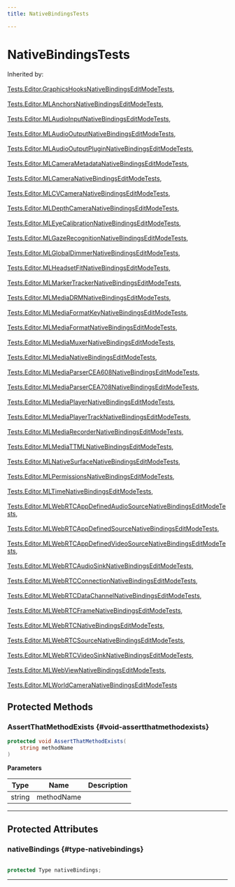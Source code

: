```yaml
---
title: NativeBindingsTests

---
```


# NativeBindingsTests







Inherited by: <br></br>[Tests.Editor.GraphicsHooksNativeBindingsEditModeTests](/versioned_docs/version-22-Mar-2023/unity-api/api/Tests.Editor/Tests.Editor.GraphicsHooksNativeBindingsEditModeTests.md), <br></br>[Tests.Editor.MLAnchorsNativeBindingsEditModeTests](/versioned_docs/version-22-Mar-2023/unity-api/api/Tests.Editor/Tests.Editor.MLAnchorsNativeBindingsEditModeTests.md), <br></br>[Tests.Editor.MLAudioInputNativeBindingsEditModeTests](/versioned_docs/version-22-Mar-2023/unity-api/api/Tests.Editor/Tests.Editor.MLAudioInputNativeBindingsEditModeTests.md), <br></br>[Tests.Editor.MLAudioOutputNativeBindingsEditModeTests](/versioned_docs/version-22-Mar-2023/unity-api/api/Tests.Editor/Tests.Editor.MLAudioOutputNativeBindingsEditModeTests.md), <br></br>[Tests.Editor.MLAudioOutputPluginNativeBindingsEditModeTests](/versioned_docs/version-22-Mar-2023/unity-api/api/Tests.Editor/Tests.Editor.MLAudioOutputPluginNativeBindingsEditModeTests.md), <br></br>[Tests.Editor.MLCameraMetadataNativeBindingsEditModeTests](/versioned_docs/version-22-Mar-2023/unity-api/api/Tests.Editor/Tests.Editor.MLCameraMetadataNativeBindingsEditModeTests.md), <br></br>[Tests.Editor.MLCameraNativeBindingsEditModeTests](/versioned_docs/version-22-Mar-2023/unity-api/api/Tests.Editor/Tests.Editor.MLCameraNativeBindingsEditModeTests.md), <br></br>[Tests.Editor.MLCVCameraNativeBindingsEditModeTests](/versioned_docs/version-22-Mar-2023/unity-api/api/Tests.Editor/Tests.Editor.MLCVCameraNativeBindingsEditModeTests.md), <br></br>[Tests.Editor.MLDepthCameraNativeBindingsEditModeTests](/versioned_docs/version-22-Mar-2023/unity-api/api/Tests.Editor/Tests.Editor.MLDepthCameraNativeBindingsEditModeTests.md), <br></br>[Tests.Editor.MLEyeCalibrationNativeBindingsEditModeTests](/versioned_docs/version-22-Mar-2023/unity-api/api/Tests.Editor/Tests.Editor.MLEyeCalibrationNativeBindingsEditModeTests.md), <br></br>[Tests.Editor.MLGazeRecognitionNativeBindingsEditModeTests](/versioned_docs/version-22-Mar-2023/unity-api/api/Tests.Editor/Tests.Editor.MLGazeRecognitionNativeBindingsEditModeTests.md), <br></br>[Tests.Editor.MLGlobalDimmerNativeBindingsEditModeTests](/versioned_docs/version-22-Mar-2023/unity-api/api/Tests.Editor/Tests.Editor.MLGlobalDimmerNativeBindingsEditModeTests.md), <br></br>[Tests.Editor.MLHeadsetFitNativeBindingsEditModeTests](/versioned_docs/version-22-Mar-2023/unity-api/api/Tests.Editor/Tests.Editor.MLHeadsetFitNativeBindingsEditModeTests.md), <br></br>[Tests.Editor.MLMarkerTrackerNativeBindingsEditModeTests](/versioned_docs/version-22-Mar-2023/unity-api/api/Tests.Editor/Tests.Editor.MLMarkerTrackerNativeBindingsEditModeTests.md), <br></br>[Tests.Editor.MLMediaDRMNativeBindingsEditModeTests](/versioned_docs/version-22-Mar-2023/unity-api/api/Tests.Editor/Tests.Editor.MLMediaDRMNativeBindingsEditModeTests.md), <br></br>[Tests.Editor.MLMediaFormatKeyNativeBindingsEditModeTests](/versioned_docs/version-22-Mar-2023/unity-api/api/Tests.Editor/Tests.Editor.MLMediaFormatKeyNativeBindingsEditModeTests.md), <br></br>[Tests.Editor.MLMediaFormatNativeBindingsEditModeTests](/versioned_docs/version-22-Mar-2023/unity-api/api/Tests.Editor/Tests.Editor.MLMediaFormatNativeBindingsEditModeTests.md), <br></br>[Tests.Editor.MLMediaMuxerNativeBindingsEditModeTests](/versioned_docs/version-22-Mar-2023/unity-api/api/Tests.Editor/Tests.Editor.MLMediaMuxerNativeBindingsEditModeTests.md), <br></br>[Tests.Editor.MLMediaNativeBindingsEditModeTests](/versioned_docs/version-22-Mar-2023/unity-api/api/Tests.Editor/Tests.Editor.MLMediaNativeBindingsEditModeTests.md), <br></br>[Tests.Editor.MLMediaParserCEA608NativeBindingsEditModeTests](/versioned_docs/version-22-Mar-2023/unity-api/api/Tests.Editor/Tests.Editor.MLMediaParserCEA608NativeBindingsEditModeTests.md), <br></br>[Tests.Editor.MLMediaParserCEA708NativeBindingsEditModeTests](/versioned_docs/version-22-Mar-2023/unity-api/api/Tests.Editor/Tests.Editor.MLMediaParserCEA708NativeBindingsEditModeTests.md), <br></br>[Tests.Editor.MLMediaPlayerNativeBindingsEditModeTests](/versioned_docs/version-22-Mar-2023/unity-api/api/Tests.Editor/Tests.Editor.MLMediaPlayerNativeBindingsEditModeTests.md), <br></br>[Tests.Editor.MLMediaPlayerTrackNativeBindingsEditModeTests](/versioned_docs/version-22-Mar-2023/unity-api/api/Tests.Editor/Tests.Editor.MLMediaPlayerTrackNativeBindingsEditModeTests.md), <br></br>[Tests.Editor.MLMediaRecorderNativeBindingsEditModeTests](/versioned_docs/version-22-Mar-2023/unity-api/api/Tests.Editor/Tests.Editor.MLMediaRecorderNativeBindingsEditModeTests.md), <br></br>[Tests.Editor.MLMediaTTMLNativeBindingsEditModeTests](/versioned_docs/version-22-Mar-2023/unity-api/api/Tests.Editor/Tests.Editor.MLMediaTTMLNativeBindingsEditModeTests.md), <br></br>[Tests.Editor.MLNativeSurfaceNativeBindingsEditModeTests](/versioned_docs/version-22-Mar-2023/unity-api/api/Tests.Editor/Tests.Editor.MLNativeSurfaceNativeBindingsEditModeTests.md), <br></br>[Tests.Editor.MLPermissionsNativeBindingsEditModeTests](/versioned_docs/version-22-Mar-2023/unity-api/api/Tests.Editor/Tests.Editor.MLPermissionsNativeBindingsEditModeTests.md), <br></br>[Tests.Editor.MLTimeNativeBindingsEditModeTests](/versioned_docs/version-22-Mar-2023/unity-api/api/Tests.Editor/Tests.Editor.MLTimeNativeBindingsEditModeTests.md), <br></br>[Tests.Editor.MLWebRTCAppDefinedAudioSourceNativeBindingsEditModeTests](/versioned_docs/version-22-Mar-2023/unity-api/api/Tests.Editor/Tests.Editor.MLWebRTCAppDefinedAudioSourceNativeBindingsEditModeTests.md), <br></br>[Tests.Editor.MLWebRTCAppDefinedSourceNativeBindingsEditModeTests](/versioned_docs/version-22-Mar-2023/unity-api/api/Tests.Editor/Tests.Editor.MLWebRTCAppDefinedSourceNativeBindingsEditModeTests.md), <br></br>[Tests.Editor.MLWebRTCAppDefinedVideoSourceNativeBindingsEditModeTests](/versioned_docs/version-22-Mar-2023/unity-api/api/Tests.Editor/Tests.Editor.MLWebRTCAppDefinedVideoSourceNativeBindingsEditModeTests.md), <br></br>[Tests.Editor.MLWebRTCAudioSinkNativeBindingsEditModeTests](/versioned_docs/version-22-Mar-2023/unity-api/api/Tests.Editor/Tests.Editor.MLWebRTCAudioSinkNativeBindingsEditModeTests.md), <br></br>[Tests.Editor.MLWebRTCConnectionNativeBindingsEditModeTests](/versioned_docs/version-22-Mar-2023/unity-api/api/Tests.Editor/Tests.Editor.MLWebRTCConnectionNativeBindingsEditModeTests.md), <br></br>[Tests.Editor.MLWebRTCDataChannelNativeBindingsEditModeTests](/versioned_docs/version-22-Mar-2023/unity-api/api/Tests.Editor/Tests.Editor.MLWebRTCDataChannelNativeBindingsEditModeTests.md), <br></br>[Tests.Editor.MLWebRTCFrameNativeBindingsEditModeTests](/versioned_docs/version-22-Mar-2023/unity-api/api/Tests.Editor/Tests.Editor.MLWebRTCFrameNativeBindingsEditModeTests.md), <br></br>[Tests.Editor.MLWebRTCNativeBindingsEditModeTests](/versioned_docs/version-22-Mar-2023/unity-api/api/Tests.Editor/Tests.Editor.MLWebRTCNativeBindingsEditModeTests.md), <br></br>[Tests.Editor.MLWebRTCSourceNativeBindingsEditModeTests](/versioned_docs/version-22-Mar-2023/unity-api/api/Tests.Editor/Tests.Editor.MLWebRTCSourceNativeBindingsEditModeTests.md), <br></br>[Tests.Editor.MLWebRTCVideoSinkNativeBindingsEditModeTests](/versioned_docs/version-22-Mar-2023/unity-api/api/Tests.Editor/Tests.Editor.MLWebRTCVideoSinkNativeBindingsEditModeTests.md), <br></br>[Tests.Editor.MLWebViewNativeBindingsEditModeTests](/versioned_docs/version-22-Mar-2023/unity-api/api/Tests.Editor/Tests.Editor.MLWebViewNativeBindingsEditModeTests.md), <br></br>[Tests.Editor.MLWorldCameraNativeBindingsEditModeTests](/versioned_docs/version-22-Mar-2023/unity-api/api/Tests.Editor/Tests.Editor.MLWorldCameraNativeBindingsEditModeTests.md)




## Protected Methods

### AssertThatMethodExists {#void-assertthatmethodexists}

```csharp
protected void AssertThatMethodExists(
    string methodName
)
```


**Parameters**

| Type | Name  | Description  | 
|--|--|--|
| string |methodName||






-----------

## Protected Attributes

### nativeBindings {#type-nativebindings}

```csharp

protected Type nativeBindings;

```






-----------


